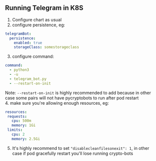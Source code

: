 ## Running Telegram in K8S
1. Configure chart as usual
2. configure persistence, eg:
```yaml
telegramBot:
  persistence:
    enabled: true
    storageClass: somestorageclass
```
3. configure command:
```yaml
command:
  - python3
  - -u
  - telegram_bot.py
  - --restart-on-init
```
Note: `--restart-on-init` is highly recommended to add because in other case some pairs will not have pycryptobots to run after pod restart   
4. make sure you're allowing enough resources, eg:
```yaml
resources:
 requests:
   cpu: 500m
   memory: 1Gi
 limits:
   cpu: 2
   memory: 2.5Gi
```
5. It's highly recommend to set `"disablecleanfilesonexit": 1`, in other case if pod gracefully restart you'll lose running crypto-bots